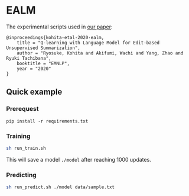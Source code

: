 # EALM

The experimental scripts used in [our paper](https://arxiv.org/abs/2010.04379):

```
@inproceedings{kohita-etal-2020-ealm,
    title = "Q-learning with Language Model for Edit-based Unsupervised Summarization",
    author = "Ryosuke, Kohita and Akifumi, Wachi and Yang, Zhao and Ryuki Tachibana",
    booktitle = "EMNLP",
    year = "2020"
}
```

## Quick example
### Prerequest
```
pip install -r requirements.txt
```

### Training

```bash
sh run_train.sh
```

This will save a model `./model` after reaching 1000 updates.

### Predicting
```bash
sh run_predict.sh ./model data/sample.txt
```
